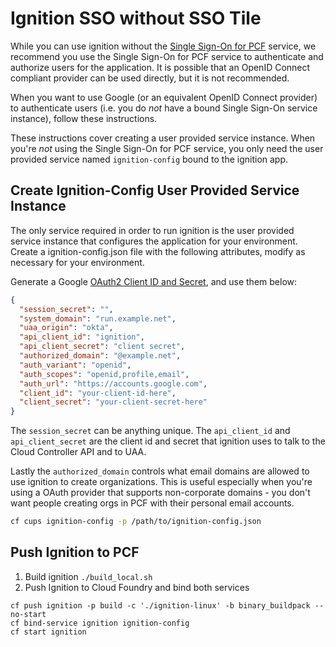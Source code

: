 # Ignition SSO without SSO Tile
While you can use ignition without the [Single Sign-On for PCF](https://network.pivotal.io/products/pivotal_single_sign-on_service) service, we recommend you use the Single Sign-On for PCF service to authenticate and authorize users for the application. It is possible that an OpenID Connect compliant provider can be used directly, but it is not recommended.

When you want to use Google (or an equivalent OpenID Connect provider) to authenticate users (i.e. you do _not_ have a bound Single Sign-On service instance), follow these instructions.

These instructions cover creating a user provided service instance. When you're _not_ using the Single Sign-On for PCF service, you only need the user provided service named `ignition-config` bound to the ignition app.

## Create Ignition-Config User Provided Service Instance
The only service required in order to run ignition is the user provided service instance that configures the application for your environment. Create a ignition-config.json file with the following attributes, modify as necessary for your environment.

Generate a Google [OAuth2 Client ID and Secret](https://console.developers.google.com/apis/credentials), and use them below:

```json
{
  "session_secret": "",
  "system_domain": "run.example.net",
  "uaa_origin": "okta",
  "api_client_id": "ignition",
  "api_client_secret": "client secret",
  "authorized_domain": "@example.net",
  "auth_variant": "openid",
  "auth_scopes": "openid,profile,email",
  "auth_url": "https://accounts.google.com",
  "client_id": "your-client-id-here",
  "client_secret": "your-client-secret-here"  
}
```

The `session_secret` can be anything unique. The `api_client_id` and `api_client_secret` are the client id and secret that ignition uses to talk to the Cloud Controller API and to UAA.

Lastly the `authorized_domain` controls what email domains are allowed to use ignition to create organizations. This is useful especially when you're using a OAuth provider that supports non-corporate domains - you don't want people creating orgs in PCF with their personal email accounts.

```bash
cf cups ignition-config -p /path/to/ignition-config.json
```

## Push Ignition to PCF
1. Build ignition `./build_local.sh`
1. Push Ignition to Cloud Foundry and bind both services

  ```
  cf push ignition -p build -c './ignition-linux' -b binary_buildpack --no-start
  cf bind-service ignition ignition-config
  cf start ignition
  ```
